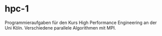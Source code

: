 # hpc-1

Programmieraufgaben für den Kurs High Performance Engineering an der Uni Köln.
Verschiedene parallele Algorithmen mit MPI.